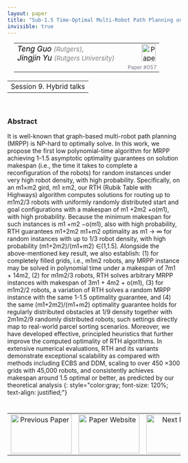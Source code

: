 ```yaml
---
layout: paper
title: "Sub-1.5 Time-Optimal Multi-Robot Path Planning on Grids in Polynomial Time"
invisible: true
---
```

<head>
<style>
* {
  box-sizing: border-box;
}

#myInput {
  background-position: 10px 10px;
  background-repeat: no-repeat;
  width: 100%;
  font-size: 100%;
  padding: 12px 20px 12px 40px;
  border: 1px solid #ddd;
  margin-bottom: 12px;
}

#myTable, #myTableA {
  border-collapse: collapse;
  width: 100%;
  border: 1px solid #ddd;
  font-size: 100%;
}

#myTable th, #myTable td, #myTableA th, #myTableA td {
  text-align: left;
  padding: 12px;
}

#myTable tr, #myTableA tr {
  border-bottom: 1px solid #ddd;
}

#myTable tr.header, #myTable tr:hover, #myTableA tr.header, #myTableA tr:hover {
  background-color: #f1f1f1;
}


#eventcounter1 a {
    font-size: 12px;
    color: #ffffff;
    display: block;
}

#eventcounter1 a:hover {
    text-decoration: none;
}

#eventcounter2 a {
    font-size: 12px;
    color: #ffffff;
    display: block;
}

#eventcounter2 a:hover {
    text-decoration: none;
}

</style>
</head>

<table width = "95%" style="padding-left: 15px; margin-left: auto; margin-right: 10px;">
<tr><td style = "vertical-align: top; padding-right: 25px;" rowspan="2">
<span style="color:black; font-size: 110%;"><i>
Teng Guo <span style="color:gray; font-size: 85%">(Rutgers)</span><span style="color:gray; font-size: 100%">,</span><br>
Jingjin Yu <span style="color:gray; font-size: 85%">(Rutgers University)</span>
</i></span>
</td>

<td style="text-align: right;"><a href="http://www.roboticsproceedings.org/rss18/p057.pdf"><img src="{{ site.baseurl }}/images/paper_link.png" alt="Paper Website" width = "33"  height = "40"/></a><br></td>
</tr>
<tr>
<td style="color:#777789; text-align:right; font-size: 75%; margin-right:10px;">Paper&nbsp;#057</td>
</tr>
</table>

<table width="80%" style="margin-top: 20px; margin-left: auto; margin-right: auto;">
  <tr>
    <td style="text-align:center;">Session 9. Hybrid talks</td>
  </tr>
</table>
<br>


### Abstract
It is well-known that graph-based multi-robot path planning (MRPP) is NP-hard to optimally solve. In this work, we propose the first low polynomial-time algorithm for MRPP achieving 1–1.5 asymptotic optimality guarantees on solution makespan (i.e., the time it takes to complete a reconfiguration of the robots) for random instances under very high robot density, with high probability. Specifically, on an m1×m2 gird, m1 ≥m2, our RTH (Rubik Table with Highways) algorithm computes solutions for routing up to m1m2/3 robots with uniformly randomly distributed start and goal configurations with a makespan of m1 +2m2 +o(m1), with high probability. Because the minimum makespan for such instances is m1 +m2 −o(m1), also with high probability, RTH guarantees m1+2m2 m1+m2 optimality as m1 → ∞ for random instances with up to 1/3 robot density, with high probability (m1+2m2)/(m1+m2) ∈(1,1.5]. Alongside the above-mentioned key result, we also establish: (1) for completely filled grids, i.e., m1m2 robots, any MRPP instance may be solved in polynomial time under a makespan of 7m1 + 14m2, (2) for m1m2/3 robots, RTH solves arbitrary MRPP instances with makespan of 3m1 + 4m2 + o(m1), (3) for m1m2/2 robots, a variation of RTH solves a random MRPP instance with the same 1-1.5 optimality guarantee, and (4) the same (m1+2m2)/(m1+m2) optimality guarantee holds for regularly distributed obstacles at 1/9 density together with 2m1m2/9 randomly distributed robots; such settings directly map to real-world parcel sorting scenarios. Moreover, we have developed effective, principled heuristics that further improve the computed optimality of RTH algorithms. In extensive numerical evaluations, RTH and its variants demonstrate exceptional scalability as compared with methods including ECBS and DDM, scaling to over 450 ×300 grids with 45,000 robots, and consistently achieves makespan around 1.5 optimal or better, as predicted by our theoretical analysis
{: style="color:gray; font-size: 120%; text-align: justified;"}


<table width="100%" style="margin-top:40px;">
<tr>
    <td style="width: 30%; text-align: center;"><a href="{{ site.baseurl }}/program/papers/056/">
<img src="{{ site.baseurl }}/images/previous_paper_icon.png"
       alt="Previous Paper" width = "142"  height = "90"/> 
</a> </td>
<td style="text-align: center;"><a href="{{ site.baseurl }}/program/papers">
<img src="{{ site.baseurl }}/images/overview_icon.png"
       alt="Paper Website" width = "142"  height = "90"/> 
</a> </td>
    <td style="width: 30%; text-align: center;"><a href="{{ site.baseurl }}/program/papers/058/">
    <img src="{{ site.baseurl }}/images/next_paper_icon.png"
        alt="Next Paper" width = "142"  height = "90"/>
    </a></td>
</tr>
</table>
